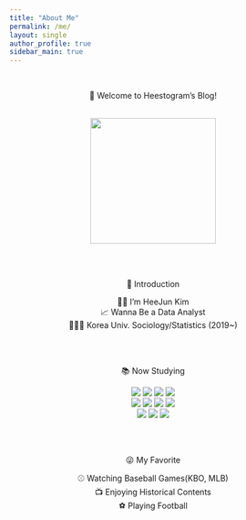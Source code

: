 ```yaml
---
title: "About Me"
permalink: /me/
layout: single
author_profile: true
sidebar_main: true
---
```


<div align="center">

<br>
 
👋 Welcome to Heestogram’s Blog!

<br>

<img src="https://user-images.githubusercontent.com/115082062/202868471-d5ab369a-ef57-478a-a6f8-c10f77473fcf.png" width=220>

<br><br>

🙌 Introduction<br>

👦🏻 I’m HeeJun Kim<br>
📈 Wanna Be a Data Analyst<br>
🧑🏻‍🎓 Korea Univ. Sociology/Statistics (2019~)

<br><br>

📚 Now Studying <br>

<img src="https://img.shields.io/badge/Python-3776AB?style=flat&logo=Python&logoColor=white"/> <img src="https://img.shields.io/badge/R-276DC3?style=flat&logo=R&logoColor=white"/> <img src="https://img.shields.io/badge/Tableau-E97627?style=flat&logo=Tableau&logoColor=white"/> <img src="https://img.shields.io/badge/MySQL-4479A1?style=flat&logo=MySQL&logoColor=white"/><br>
<img src="https://img.shields.io/badge/Git-F05032?style=flat&logo=Git&logoColor=white"/> <img src="https://img.shields.io/badge/scikit-learn-F7931E?style=flat&logo=scikit-learn&logoColor=white"/> <img src="https://img.shields.io/badge/TensorFlow-FF6F00?style=flat&logo=TensorFlow&logoColor=white"/> <img src="https://img.shields.io/badge/PyTorch-EE4C2C?style=flat&logo=PyTorch&logoColor=white"/><br>
<img src="https://img.shields.io/badge/HTML5-E34F26?style=flat&logo=HTML5&logoColor=white"/> <img src="https://img.shields.io/badge/CSS3-1572B6?style=flat&logo=CSS3&logoColor=white"/> <img src="https://img.shields.io/badge/JavaScript-F7DF1E?style=flat&logo=JavaScript&logoColor=white"/> 


<br><br>

😜 My Favorite <br>

⚾ Watching Baseball Games(KBO, MLB)<br>
📺 Enjoying Historical Contents<br>
⚽️ Playing Football



  
</div>
